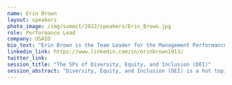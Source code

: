 ```yaml
---
name: Erin Brown
layout: speakers
photo_image: /img/summit/2022/speakers/Erin_Brown.jpg
role: Performance Lead
company: USAID
bio_text: "Erin Brown is the Team Leader for the Management Performance Strengthening Team in the Management Bureau’s Office of Management Policy, Budget and Operational Performance. Before that she launched USAID’s new Diversity, Equity, Inclusion, and Accessibility (DEIA) agenda as the Agency’s Acting Chief DEIA Officer in the Office of the Administrator, including development of its 2021 DEIA Strategic Plan and an Equity Action Plan that highlights the Agency’s key actions to address equity across its programs and partnerships. A strategy and organizational transformation subject matter expert with 23 years of experience in the public and private sectors, Ms. Brown joined the United States Agency for International Development in 2012 as a Franklin Fellow after 13 years in the private sector where she led medium and large-scale strategic planning, business process improvement, and organizational change management initiatives for defense and civilian government agencies. Prior to joining USAID, Ms. Brown was a Senior Principal at the Hay Group, a global management consulting firm, where she led the Building Effective Organizations Practice in the Federal Sector."
linkedin_link: https://www.linkedin.com/in/erinbrown1913/
twitter_link: 
session_title: "The 5Ps of Diversity, Equity, and Inclusion (DEI)"
session_abstract: "Diversity, Equity, and Inclusion (DEI) is a hot topic across multiple industries and sectors, especially since the untimely death of George Floyd in 2020. While strategies, tools, and techniques to drive development of inclusive financial systems is the focus of the Interledger Summit, is that goal possible without a strong focus on diversity, equity, and inclusion by actors in the financial inclusion space across all aspects of their operations? In this talk, you will hear from Erin Brown, former Acting Chief Diversity Officer at the United States Agency for International Development (USAID) as she discusses the 5 Ps of Diversity, Equity, and Inclusion, and how she used a focus on the 5 Ps of DEI to build USAID's Diversity, Equity, Inclusion, and Accessibility (DEIA) program. Through these 5Ps, you will gain awareness as to how our ability to achieve equity and financial inclusion may not be possible until that same focus and intention is used to increase diversity, equity, and inclusion within our own organizations (i.e., it starts at home). Erin will also cover a few foundational strategies to level up on our DEI efforts so that it both benefits our organizations internally and improved our ability to promote greater financial equity and inclusion outcomes."
---
```


